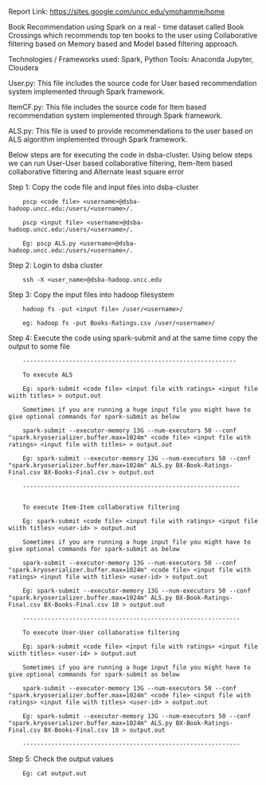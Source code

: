 
Report Link:
https://sites.google.com/uncc.edu/ymohamme/home

Book Recommendation using Spark on a real - time dataset called Book Crossings which recommends top ten books to the user using Collaborative filtering based on Memory based and Model based filtering approach.

Technologies / Frameworks used: Spark, Python
Tools: Anaconda Jupyter, Cloudera

User.py: This file includes the source code for User based recommendation system implemented through Spark framework.

ItemCF.py: This file includes the source code for Item based recommendation system implemented through Spark framework.

ALS.py: This file is used to provide recommendations to the user based on ALS algorithm implemented through Spark framework.

Below steps are for executing the code in dsba-cluster. Using below steps we can run User-User based collaborative filtering, Item-Item based collaborative filtering and Alternate least square error

Step 1: Copy the code file and input files into dsba-cluster
		
		pscp <code file> <username>@dsba-hadoop.uncc.edu:/users/<username>/.
		
		pscp <input file> <username>@dsba-hadoop.uncc.edu:/users/<username>/.
		
		Eg:	pscp ALS.py <username>@dsba-hadoop.uncc.edu:/users/<username>/.

Step 2: Login to dsba cluster
		
		ssh -X <user_name>@dsba-hadoop.uncc.edu

Step 3: Copy the input files into hadoop filesystem
		
		hadoop fs -put <input file> /user/<username>/
		
		eg: hadoop fs -put Books-Ratings.csv /user/<username>/

Step 4: Execute the code using spark-submit and at the same time copy the output to some file
		
		------------------------------------------------------------
		
		To execute ALS
		
		Eg: spark-submit <code file> <input file with ratings> <input file wiith titles> > output.out
		
		Sometimes if you are running a huge input file you might have to give optional commands for spark-submit as below
		
		spark-submit --executor-memory 13G --num-executors 50 --conf "spark.kryoserializer.buffer.max=1024m" <code file> <input file with ratings> <input file with titles> > output.out
		
		Eg: spark-submit --executor-memory 13G --num-executors 50 --conf "spark.kryoserializer.buffer.max=1024m" ALS.py BX-Book-Ratings-Final.csv BX-Books-Final.csv > output.out
		
		-------------------------------------------------------------
		
		
		To execute Item-Item collaborative filtering
		
		Eg: spark-submit <code file> <input file with ratings> <input file wiith titles> <user-id> > output.out
		
		Sometimes if you are running a huge input file you might have to give optional commands for spark-submit as below
		
		spark-submit --executor-memory 13G --num-executors 50 --conf "spark.kryoserializer.buffer.max=1024m" <code file> <input file with ratings> <input file with titles> <user-id> > output.out
		
		Eg: spark-submit --executor-memory 13G --num-executors 50 --conf "spark.kryoserializer.buffer.max=1024m" ALS.py BX-Book-Ratings-Final.csv BX-Books-Final.csv 10 > output.out
		
		-------------------------------------------------------------

		To execute User-User collaborative filtering
		
		Eg: spark-submit <code file> <input file with ratings> <input file wiith titles> <user-id> > output.out
		
		Sometimes if you are running a huge input file you might have to give optional commands for spark-submit as below
		
		spark-submit --executor-memory 13G --num-executors 50 --conf "spark.kryoserializer.buffer.max=1024m" <code file> <input file with ratings> <input file with titles> <user-id> > output.out
		
		Eg: spark-submit --executor-memory 13G --num-executors 50 --conf "spark.kryoserializer.buffer.max=1024m" ALS.py BX-Book-Ratings-Final.csv BX-Books-Final.csv 10 > output.out
		
		-------------------------------------------------------------

Step 5: Check the output values
		
		Eg: cat output.out
